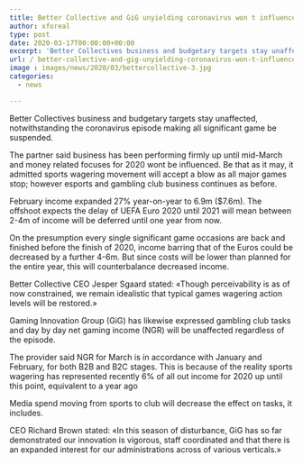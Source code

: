 ```yaml
---
title: Better Collective and GiG unyielding coronavirus won t influence business
author: xforeal 
type: post
date: 2020-03-17T00:00:00+00:00
excerpt: 'Better Collectives business and budgetary targets stay unaffected, regardless of the coronavirus episode making all significant game be suspended '
url: / better-collective-and-gig-unyielding-coronavirus-won-t-influence-business/
image : images/news/2020/03/bettercollective-3.jpg
categories:
  - news

---
```

Better Collectives business and budgetary targets stay unaffected, notwithstanding the coronavirus episode making all significant game be suspended. 

The partner said business has been performing firmly up until mid-March and money related focuses for 2020 wont be influenced. Be that as it may, it admitted sports wagering movement will accept a blow as all major games stop; however esports and gambling club business continues as before. 

February income expanded 27&percnt; year-on-year to 6.9m ($7.6m). The offshoot expects the delay of UEFA Euro 2020 until 2021 will mean between 2-4m of income will be deferred until one year from now. 

On the presumption every single significant game occasions are back and finished before the finish of 2020, income barring that of the Euros could be decreased by a further 4-6m. But since costs will be lower than planned for the entire year, this will counterbalance decreased income. 

Better Collective CEO Jesper Sgaard stated: &#171;Though perceivability is as of now constrained, we remain idealistic that typical games wagering action levels will be restored.&#187; 

Gaming Innovation Group (GiG) has likewise expressed gambling club tasks and day by day net gaming income (NGR) will be unaffected regardless of the episode. 

The provider said NGR for March is in accordance with January and February, for both B2B and B2C stages. This is because of the reality sports wagering has represented recently 6&percnt; of all out income for 2020 up until this point, equivalent to a year ago 

Media spend moving from sports to club will decrease the effect on tasks, it includes. 

CEO Richard Brown stated: &#171;In this season of disturbance, GiG has so far demonstrated our innovation is vigorous, staff coordinated and that there is an expanded interest for our administrations across of various verticals.&#187;